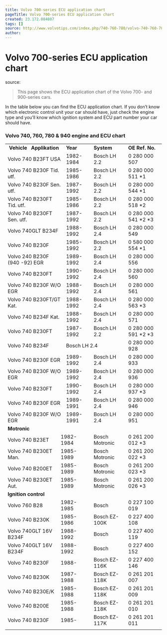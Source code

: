 ```yaml
---
title: Volvo 700-series ECU application chart
pageTitle: Volvo 700-series ECU application chart
created: 23.172.084807
tags: []
source: http://www.volvotips.com/index.php/740-760-780/volvo-740-760-780-service-and-repair-manual/volvo-700-series-ecu-application-chart/
author: 
---
```


# Volvo 700-series ECU application chart
source: [](http://www.volvotips.com/index.php/740-760-780/volvo-740-760-780-service-and-repair-manual/volvo-700-series-ecu-application-chart/)

> This page shows the ECU application chart of the Volvo 700- and 900-series cars.


In the table below you can find the ECU application chart. If you don’t know which electronic control unit your car should have, just check the engine type and you’ll know which ignition system and ECU part number your car should have.

### Volvo 740, 760, 780 & 940 engine and ECU chart

<table><tbody><tr><td colspan="2">&nbsp;<b><span>Vehicle &nbsp; Applikation</span></b></td><td colspan="2"><b><span>Year</span></b></td><td><b><span>System</span></b></td><td><b><span>OE Ref. No.</span></b></td></tr><tr><td colspan="2">Volvo 740 B23FT USA</td><td colspan="2">1982-1984</td><td>Bosch LH 2.2</td><td>0 280 000 507</td></tr><tr><td colspan="2">Volvo 740 B230F Tid. utf.</td><td colspan="2">1985-1986</td><td>Bosch LH 2.2</td><td>0 280 000 511 *1</td></tr><tr><td colspan="2">Volvo 740 B230F Sen. utf.</td><td colspan="2">1987-1992</td><td>Bosch LH 2.2</td><td>0 280 000 544 *1</td></tr><tr><td colspan="2">Volvo 740 B230FT Tid. utf.</td><td colspan="2">1985-1986</td><td>Bosch LH 2.2</td><td>0 280 000 518 *2</td></tr><tr><td colspan="2">Volvo 740 B230FT Sen. utf.</td><td colspan="2">1987-1992</td><td>Bosch LH 2.2</td><td>0 280 000 541 *2 *3</td></tr><tr><td colspan="2">Volvo 740GLT B234F</td><td colspan="2">1988-1992</td><td>Bosch LH 2.4</td><td>0 280 000 549</td></tr><tr><td colspan="2">Volvo 740 B230F</td><td colspan="2">1985-1992</td><td>Bosch LH 2.2</td><td>0 580 000 554 *1</td></tr><tr><td colspan="2">Volvo 240 B230F (940 -92) EGR</td><td colspan="2">1989-1992</td><td>Bosch LH 2.4</td><td>0 280 000 556</td></tr><tr><td colspan="2">Volvo 740 B230FT</td><td colspan="2">1990-1992</td><td>Bosch LH 2.4</td><td>0 280 000 560</td></tr><tr><td colspan="2">Volvo 740 B230F W/O EGR</td><td colspan="2">1988-1992</td><td>Bosch LH 2.4</td><td>0 280 000 561</td></tr><tr><td colspan="2">Volvo 740 B230FT/GT Kat.</td><td colspan="2">1988-1992</td><td>Bosch LH 2.4</td><td>0 280 000 563 *3</td></tr><tr><td colspan="2">Volvo 740 B234F Kat.</td><td colspan="2">1988-1992</td><td>Bosch LH 2.4</td><td>0 280 000 571</td></tr><tr><td colspan="2">Volvo 740 B230FT</td><td colspan="2">1987-1992</td><td>Bosch LH 2.2</td><td>0 280 000 591 *2 *3</td></tr><tr><td colspan="2">Volvo 740 B234F</td><td colspan="3">Bosch LH 2.4</td><td>0 280 000 928</td></tr><tr><td colspan="2">Volvo 740 B230F EGR</td><td colspan="2">1989-1992</td><td>Bosch LH 2.4</td><td>0 280 000 933</td></tr><tr><td colspan="2">Volvo 740 B230F W/O EGR</td><td colspan="2">1989-1992</td><td>Bosch LH 2.4</td><td>0 280 000 936</td></tr><tr><td colspan="2">Volvo 740 B230FT</td><td colspan="2">1990-1992</td><td>Bosch LH 2.4</td><td>0 280 000 937 *3</td></tr><tr><td colspan="2">Volvo 740 B230F EGR</td><td colspan="2">1989-1991</td><td>Bosch LH 2.4</td><td>0 280 000 946</td></tr><tr><td colspan="2">Volvo 740 B230F W/O EGR</td><td colspan="2">1989-1991</td><td>Bosch LH 2.4</td><td>0 280 000 951</td></tr><tr><td colspan="3"><b><span>Motronic</span></b></td><td colspan="2">&nbsp;</td><td>&nbsp;</td></tr><tr><td>Volvo 740 B23ET</td><td colspan="3">1982-1984</td><td>Bosch Motronic</td><td>0 261 200 012 *3</td></tr><tr><td>Volvo 740 B230ET Man.</td><td colspan="3">1985-1989</td><td>Bosch Motronic</td><td>0 261 200 022 *3</td></tr><tr><td>Volvo 740 B200ET</td><td colspan="3">1985-1989</td><td>Bosch Motronic</td><td>0 261 200 023 *3</td></tr><tr><td>Volvo 740 B230ET Aut.</td><td colspan="3">1985-1989</td><td>Bosch Motronic</td><td>0 261 200 026 *3</td></tr><tr><td colspan="6"><b><span>Ignition control</span></b></td></tr><tr><td>Volvo 760 B28</td><td colspan="3">1982-1985</td><td>Bosch</td><td>0 227 100 019</td></tr><tr><td>Volvo 740 B230K</td><td colspan="3">1985-1986</td><td>Bosch EZ-100K</td><td>0 227 400 108</td></tr><tr><td>Volvo 740GLT 16V B234F</td><td colspan="3">1988-1992</td><td>Bosch</td><td>0 227 400 119</td></tr><tr><td>Volvo 740GLT 16V B234F</td><td colspan="3">1988-1992</td><td>Bosch</td><td>0 227 400 152</td></tr><tr><td>Volvo 740 B230F</td><td colspan="3">1988-</td><td>Bosch EZ-116K</td><td>0 227 400 146</td></tr><tr><td>Volvo 740 B230K</td><td colspan="3">1987-1988</td><td>Bosch EZ-118K</td><td>0 261 201 007</td></tr><tr><td>Volvo 740 B230E/K</td><td colspan="3">1985-1988</td><td>Bosch EZ-118K</td><td>0 261 201 009</td></tr><tr><td>Volvo 740 B200E</td><td colspan="3">1985-1988</td><td>Bosch EZ-118K</td><td>0 261 201 010</td></tr><tr><td>Volvo 740 B230F</td><td colspan="3">1985-</td><td>Bosch EZ-117K</td><td>0 261 201 011</td></tr><tr><td></td><td></td><td></td><td></td><td></td><td></td></tr></tbody></table>
